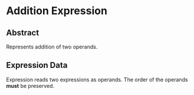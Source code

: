# Addition Expression

## Abstract

Represents addition of two operands.

## Expression Data

Expression reads two expressions as operands. The order of the operands **must** be preserved.